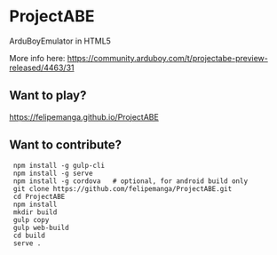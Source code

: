 # ProjectABE
ArduBoyEmulator in HTML5

More info here: https://community.arduboy.com/t/projectabe-preview-released/4463/31

## Want to play?
   https://felipemanga.github.io/ProjectABE

## Want to contribute?

     npm install -g gulp-cli
     npm install -g serve
     npm install -g cordova   # optional, for android build only
     git clone https://github.com/felipemanga/ProjectABE.git
     cd ProjectABE
     npm install
     mkdir build
     gulp copy
     gulp web-build
     cd build
     serve .


     
     
